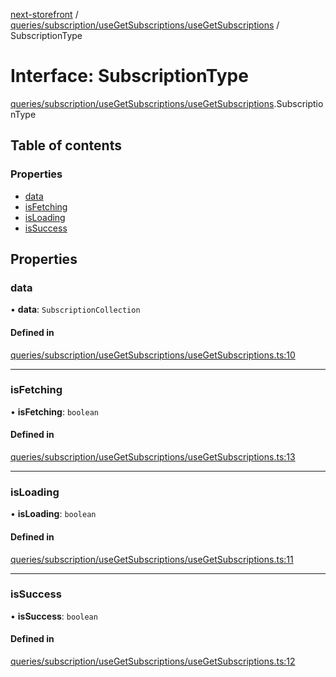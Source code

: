 [next-storefront](../README.md) / [queries/subscription/useGetSubscriptions/useGetSubscriptions](../modules/queries_subscription_useGetSubscriptions_useGetSubscriptions.md) / SubscriptionType

# Interface: SubscriptionType

[queries/subscription/useGetSubscriptions/useGetSubscriptions](../modules/queries_subscription_useGetSubscriptions_useGetSubscriptions.md).SubscriptionType

## Table of contents

### Properties

- [data](queries_subscription_useGetSubscriptions_useGetSubscriptions.SubscriptionType.md#data)
- [isFetching](queries_subscription_useGetSubscriptions_useGetSubscriptions.SubscriptionType.md#isfetching)
- [isLoading](queries_subscription_useGetSubscriptions_useGetSubscriptions.SubscriptionType.md#isloading)
- [isSuccess](queries_subscription_useGetSubscriptions_useGetSubscriptions.SubscriptionType.md#issuccess)

## Properties

### data

• **data**: `SubscriptionCollection`

#### Defined in

[queries/subscription/useGetSubscriptions/useGetSubscriptions.ts:10](https://github.com/KiboSoftware/nextjs-storefront/blob/474c22ea/hooks/queries/subscription/useGetSubscriptions/useGetSubscriptions.ts#L10)

___

### isFetching

• **isFetching**: `boolean`

#### Defined in

[queries/subscription/useGetSubscriptions/useGetSubscriptions.ts:13](https://github.com/KiboSoftware/nextjs-storefront/blob/474c22ea/hooks/queries/subscription/useGetSubscriptions/useGetSubscriptions.ts#L13)

___

### isLoading

• **isLoading**: `boolean`

#### Defined in

[queries/subscription/useGetSubscriptions/useGetSubscriptions.ts:11](https://github.com/KiboSoftware/nextjs-storefront/blob/474c22ea/hooks/queries/subscription/useGetSubscriptions/useGetSubscriptions.ts#L11)

___

### isSuccess

• **isSuccess**: `boolean`

#### Defined in

[queries/subscription/useGetSubscriptions/useGetSubscriptions.ts:12](https://github.com/KiboSoftware/nextjs-storefront/blob/474c22ea/hooks/queries/subscription/useGetSubscriptions/useGetSubscriptions.ts#L12)
